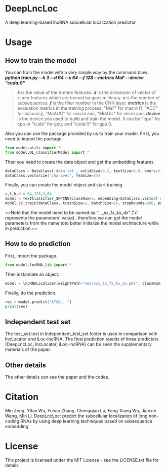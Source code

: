 # DeepLncLoc
A deep learning-based lncRNA subcellular localization predictor



# Usage
## How to train the model
You can train the model with a very simple way by the command blow:
***python train.py --k 3 --d 64 --s 64 --f 128 --metrics MaF --device "cuda:0"***
>***k*** is the value of the k-mers features.
>***d*** is the dimension of vector of k-mer features which are trained by gensim library.
>***s*** is the number of subsequences.
>***f*** is the filter number in the CNN layer.
>***metrics*** is the evaluation metrics in the training process. "MaF" for macro f1, "ACC" for accuracy, "MaAUC" for macro auc, "MiAUC" for micro auc.
>***device*** is the device you used to build and train the model. It can be "cpu" for cpu or "cuda" for gpu, and "cuda:0" for gpu 0. 

Also you can use the package provided by us to train your model.
First, you need to import the package.
```python
from model.utils import *
from model.DL_ClassifierModel import *
```
Then you need to create the data object and get the embedding features.
```python
dataClass = DataClass('data.txt', validSize=0.2, testSize=0.0, kmers=3)
dataClass.vectorize("char2vec", feaSize=64)
```
Finally, you can create the model object and start training.
```python
s,f,k,d = 64,128,3,64
model = TextClassifier_SPPCNN(classNum=5, embedding=dataClass.vector['embedding'], SPPSize=s, feaSize=d, filterNum=f, contextSizeList=[1,3,5], embDropout=0.3, fcDropout=0.5, useFocalLoss=True, device="cuda")
model.cv_train(dataClass, trainSize=1, batchSize=16, stopRounds=200, earlyStop=10, epoch=100, kFold=5, savePath=f"out/DeepLncLoc_s{s}_f{f}_k{k}_d{d}", report=['ACC','MaF','MiAUC','MaAUC'])
```
==Note that the model need to be named as "..._sx_fx_kx_dx" ('x' represents the parameters' value) , therefore we can get the model parameters from the name toto better initialize the model architecture while in prediction.==
## How to do prediction
First, import the package. 
```python
from model.lncRNA_lib import *
```
Then instantiate an object.
```python
model = lncRNALocalizer(weightPath="out/xxx_sx_fx_kx_dx.pkl", classNum=5, contextSizeList=[1,3,5], map_location={"cuda:0":"cpu"}, device="cpu")
```
Finally, do the prediction.
```python
res = model.predict("ATCG...")
print(res)
```
## Independent test set
The test_set.text in Independent_test_set folder is used in comparison with lncLocator and iLoc-lncRNA. The final prediction results of three predictors (DeepLncLoc, lncLocator, iLoc-lncRNA) can be seen the supplementary materials of the paper.

## Other details
The other details can see the paper and the codes.

# Citation
Min Zeng, Yifan Wu, Fuhao Zhang, Chengqian Lu, Fang-Xiang Wu, Jianxin Wang, Min Li. DeepLncLoc: predict the subcellular localization of long non-coding RNAs by using deep learning techniques based on subsequence embedding

# License
This project is licensed under the MIT License - see the LICENSE.txt file for details
